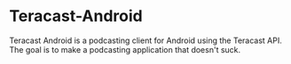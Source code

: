 Teracast-Android
================

Teracast Android is a podcasting client for Android using the Teracast API. The goal is to make a podcasting application that doesn't suck.
